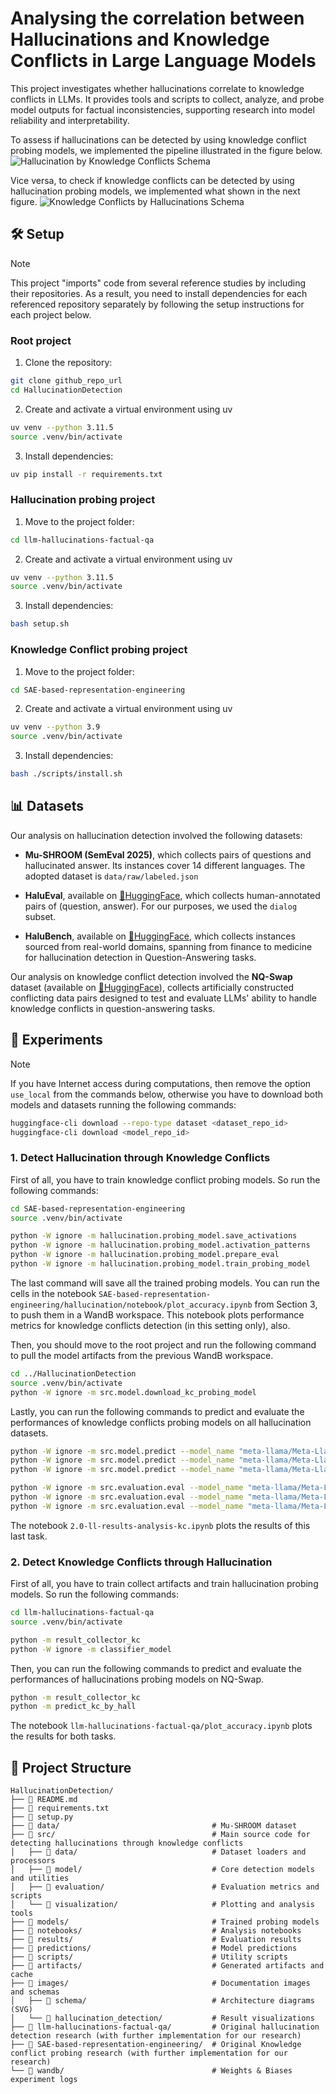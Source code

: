 # Analysing the correlation between Hallucinations and Knowledge Conflicts in Large Language Models


This project investigates whether hallucinations correlate to knowledge conflicts in LLMs. It provides tools and scripts to collect, analyze, and probe model outputs for factual inconsistencies, supporting research into model reliability and interpretability. 

To assess if hallucinations can be detected by using knowledge conflict probing models, we implemented the pipeline illustrated in the figure below.
![Hallucination by Knowledge Conflicts Schema](images/schema/Hallucination_by_KC.svg)

Vice versa, to check if knowledge conflicts can be detected by using hallucination probing models, we implemented what shown in the next figure.
![Knowledge Conflicts by Hallucinations Schema](images/schema/KC_by_Hallucination.svg)


## 🛠️ Setup

> [!NOTE]
> This project "imports" code from several reference studies by including their repositories. As a result, you need to install dependencies for each referenced repository separately by following the setup instructions for each project below.

### Root project
1. Clone the repository:
```bash
git clone github_repo_url
cd HallucinationDetection
```

2. Create and activate a virtual environment using uv
```bash
uv venv --python 3.11.5
source .venv/bin/activate
```

3. Install dependencies:
```bash
uv pip install -r requirements.txt
```

### Hallucination probing project
1. Move to the project folder:
```bash
cd llm-hallucinations-factual-qa
```

2. Create and activate a virtual environment using uv
```bash
uv venv --python 3.11.5
source .venv/bin/activate
```

3. Install dependencies:
```bash
bash setup.sh
```

### Knowledge Conflict probing project
1. Move to the project folder:
```bash
cd SAE-based-representation-engineering
```

2. Create and activate a virtual environment using uv
```bash
uv venv --python 3.9
source .venv/bin/activate
```

3. Install dependencies:
```bash
bash ./scripts/install.sh
```


## 📊 Datasets

Our analysis on hallucination detection involved the following datasets:

- **Mu-SHROOM (SemEval 2025)**, which collects pairs of questions and hallucinated answer. Its instances cover 14 different languages. The adopted dataset is  `data/raw/labeled.json`

- **HaluEval**, available on [🤗HuggingFace](https://huggingface.co/datasets/pminervini/HaluEval), which collects human-annotated pairs of (question, answer). For our purposes, we used the `dialog` subset.

- **HaluBench**, available on [🤗HuggingFace](https://huggingface.co/datasets/PatronusAI/HaluBench), which collects instances sourced from real-world domains, spanning from finance to medicine for hallucination detection in Question-Answering tasks.

Our analysis on knowledge conflict detection involved the **NQ-Swap** dataset (available on [🤗HuggingFace](https://huggingface.co/datasets/pminervini/NQ-Swap)), collects artificially constructed conflicting data pairs designed to test and evaluate LLMs' ability to handle knowledge conflicts in question-answering tasks.

## 🧪 Experiments

> [!NOTE]
> If you have Internet access during computations, then remove the option `use_local` from the commands below, otherwise you have to download both models and datasets running the following commands:
> ```bash
> huggingface-cli download --repo-type dataset <dataset_repo_id>
> huggingface-cli download <model_repo_id>
> ```


### 1. Detect Hallucination through Knowledge Conflicts
First of all, you have to train knowledge conflict probing models. So run the following commands:

```bash
cd SAE-based-representation-engineering
source .venv/bin/activate

python -W ignore -m hallucination.probing_model.save_activations
python -W ignore -m hallucination.probing_model.activation_patterns
python -W ignore -m hallucination.probing_model.prepare_eval
python -W ignore -m hallucination.probing_model.train_probing_model
```

The last command will save all the trained probing models. You can run the cells in the notebook `SAE-based-representation-engineering/hallucination/notebook/plot_accuracy.ipynb` from Section 3, to push them in a WandB workspace. This notebook plots performance metrics for knowledge conflicts detection (in this setting only), also.

Then, you should move to the root project and run the following command to pull the model artifacts from the previous WandB workspace.
```bash
cd ../HallucinationDetection
source .venv/bin/activate
python -W ignore -m src.model.download_kc_probing_model
```

Lastly, you can run the following commands to predict and evaluate the performances of knowledge conflicts probing models on all hallucination datasets.
```bash
python -W ignore -m src.model.predict --model_name "meta-llama/Meta-Llama-3-8B" --data_name "mushroom" --use_local
python -W ignore -m src.model.predict --model_name "meta-llama/Meta-Llama-3-8B" --data_name "halu_eval" --use_local
python -W ignore -m src.model.predict --model_name "meta-llama/Meta-Llama-3-8B" --data_name "halu_bench" --use_local

python -W ignore -m src.evaluation.eval --model_name "meta-llama/Meta-Llama-3-8B" --data_name "mushroom"
python -W ignore -m src.evaluation.eval --model_name "meta-llama/Meta-Llama-3-8B" --data_name "halu_eval"
python -W ignore -m src.evaluation.eval --model_name "meta-llama/Meta-Llama-3-8B" --data_name "halu_bench"
```

The notebook `2.0-ll-results-analysis-kc.ipynb` plots the results of this last task.


### 2. Detect Knowledge Conflicts through Hallucination
First of all, you have to train collect artifacts and train hallucination probing models. So run the following commands:

```bash
cd llm-hallucinations-factual-qa
source .venv/bin/activate

python -m result_collector_kc
python -W ignore -m classifier_model
```

Then, you can run the following commands to predict and evaluate the performances of hallucinations probing models on NQ-Swap.
```bash
python -m result_collector_kc
python -m predict_kc_by_hall
```

The notebook `llm-hallucinations-factual-qa/plot_accuracy.ipynb` plots the results for both tasks.


## 📁 Project Structure

```
HallucinationDetection/
├── 📄 README.md
├── 📄 requirements.txt
├── 📄 setup.py
├── 📁 data/                                  # Mu-SHROOM dataset
├── 📁 src/                                   # Main source code for detecting hallucinations through knowledge conflicts
│   ├── 📁 data/                              # Dataset loaders and processors
│   ├── 📁 model/                             # Core detection models and utilities
│   ├── 📁 evaluation/                        # Evaluation metrics and scripts
│   └── 📁 visualization/                     # Plotting and analysis tools
├── 📁 models/                                # Trained probing models
├── 📁 notebooks/                             # Analysis notebooks
├── 📁 results/                               # Evaluation results
├── 📁 predictions/                           # Model predictions
├── 📁 scripts/                               # Utility scripts
├── 📁 artifacts/                             # Generated artifacts and cache
├── 📁 images/                                # Documentation images and schemas
│   ├── 📁 schema/                            # Architecture diagrams (SVG)
│   └── 📁 hallucination_detection/           # Result visualizations
├── 📁 llm-hallucinations-factual-qa/         # Original hallucination detection research (with further implementation for our research)
├── 📁 SAE-based-representation-engineering/  # Original Knowledge conflict probing research (with further implementation for our research)
└── 📁 wandb/                                 # Weights & Biases experiment logs
```

